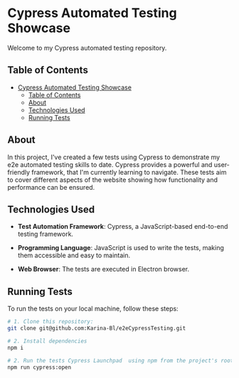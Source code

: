 # Cypress Automated Testing Showcase

Welcome to my Cypress automated testing repository. 
## Table of Contents

- [Cypress Automated Testing Showcase](#cypress-automated-testing-showcase)
  - [Table of Contents](#table-of-contents)
  - [About](#about)
  - [Technologies Used](#technologies-used)
  - [Running Tests](#running-tests)

## About

In this project, I've created a few tests using Cypress to demonstrate my e2e automated testing skills to date. Cypress provides a powerful and user-friendly framework, that I'm currently learning to navigate. 
These tests aim to cover different aspects of the website showing how functionality and performance can be ensured.

## Technologies Used

- **Test Automation Framework**: Cypress, a JavaScript-based end-to-end testing framework.
- **Programming Language**: JavaScript is used to write the tests, making them accessible and easy to maintain.

- **Web Browser**: The tests are executed in Electron browser.

## Running Tests

To run the tests on your local machine, follow these steps:

```sh
# 1. Clone this repository:
git clone git@github.com:Karina-Bl/e2eCypressTesting.git

# 2. Install dependencies
npm i

# 2. Run the tests Cypress Launchpad  using npm from the project's root terminal with the following:
npm run cypress:open
```


  
